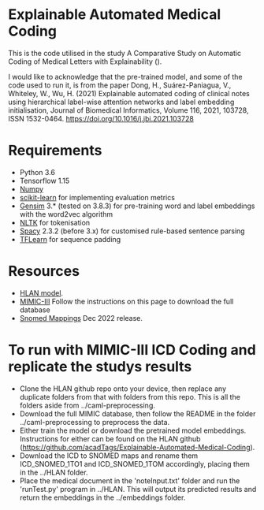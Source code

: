 # Explainable Automated Medical Coding

This is the code utilised in the study A Comparative Study on Automatic Coding of Medical Letters with Explainability (). 

I would like to acknowledge that the pre-trained model, and some of the code used to run it, is from the paper Dong, H., Suárez-Paniagua, V., Whiteley, W., Wu, H. (2021) Explainable automated coding of clinical notes using hierarchical label-wise attention networks and label embedding initialisation, Journal of Biomedical Informatics, Volume 116, 2021, 103728, ISSN 1532-0464. https://doi.org/10.1016/j.jbi.2021.103728 

# Requirements
* Python 3.6
* Tensorflow 1.15
* [Numpy](http://www.numpy.org/)
* [scikit-learn](http://scikit-learn.github.io/stable) for implementing evaluation metrics
* [Gensim](https://radimrehurek.com/gensim/) 3.* (tested on 3.8.3) for pre-training word and label embeddings with the word2vec algorithm
* [NLTK](https://www.nltk.org/) for tokenisation
* [Spacy](https://spacy.io/) 2.3.2 (before 3.x) for customised rule-based sentence parsing
* [TFLearn](http://tflearn.org/) for sequence padding

# Resources
* [HLAN model](https://github.com/acadTags/Explainable-Automated-Medical-Coding).
* [MIMIC-III](https://physionet.org/content/mimiciii/1.4/) Follow the instructions on this page to download the full database
* [Snomed Mappings](https://www.nlm.nih.gov/research/umls/mapping_projects/icd9cm_to_snomedct.html#:~:text=The%20most%20useful%20maps%20are,to%2Done%20maps%20as%20possible) Dec 2022 release.

# To run with MIMIC-III ICD Coding and replicate the studys results
* Clone the HLAN github repo onto your device, then replace any duplicate folders from that with folders from this repo. This is all the folders aside from ../caml-preprocessing. 
* Download the full MIMIC database, then follow the README in the folder ../caml-preprocessing to preprocess the data.
* Either train the model or download the pretrained model embeddings. Instructions for either can be found on the HLAN github (https://github.com/acadTags/Explainable-Automated-Medical-Coding).
* Download the ICD to SNOMED maps and rename them ICD_SNOMED_1TO1 and ICD_SNOMED_1TOM accordingly, placing them in the ../HLAN folder.
* Place the medical document in the 'noteInput.txt' folder and run the 'runTest.py' program in ../HLAN. This will output its predicted results and return the embeddings in the ../embeddings folder. 

